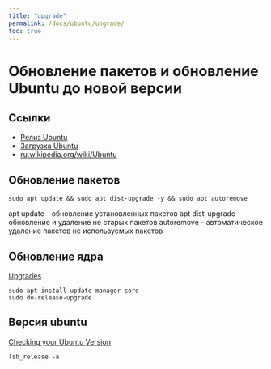 ```yaml
---
title: "upgrade"
permalink: /docs/ubuntu/upgrade/
toc: true
---
```


# Обновление пакетов и обновление Ubuntu до новой версии

## Ссылки

- [Релиз Ubuntu](https://wiki.ubuntu.com/BionicBeaver/ReleaseNotes?)
- [Загрузка Ubuntu](https://ubuntu.com/download/server)
- [ru.wikipedia.org/wiki/Ubuntu](https://ru.wikipedia.org/wiki/Ubuntu)

## Обновление пакетов

```
sudo apt update && sudo apt dist-upgrade -y && sudo apt autoremove
```
apt update - обновление установленных пакетов
apt dist-upgrade - обновление и удаление не старых пакетов
autoremove - автоматическое удаление пакетов не используемых пакетов

## Обновление ядра

[Upgrades](https://help.ubuntu.com/community/Upgrades)

```
sudo apt install update-manager-core
sudo do-release-upgrade
```

## Версия ubuntu

[Checking your Ubuntu Version](https://help.ubuntu.com/community/CheckingYourUbuntuVersion)

```
lsb_release -a
```
